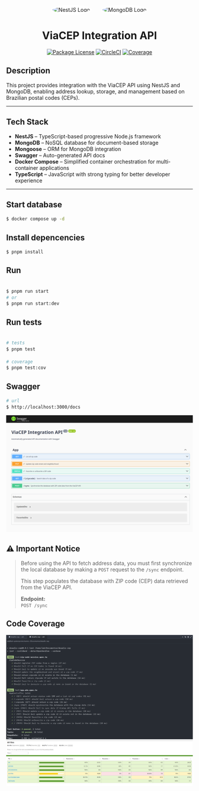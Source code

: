 

[circleci-image]: https://img.shields.io/circleci/build/github/nestjs/nest/master?token=abc123def456
[circleci-url]: https://circleci.com/gh/nestjs/nest

<p align="center">
  <img src="https://nestjs.com/img/logo-small.svg" alt="NestJS Logo" width="60" style="background:white; padding:5px; border-radius:50%;" />
  &nbsp;&nbsp;&nbsp;&nbsp;
  <img src="https://encrypted-tbn0.gstatic.com/images?q=tbn:ANd9GcSITHn_TgjDyhdWvePNw0mveDrTUr00GLfv_Q&s" alt="MongoDB Logo" width="60" style="background:white; padding:5px; border-radius:50%; object-fit: contain;" />
</p>

<h1 align="center">ViaCEP Integration API</h1>

<p align="center">
<a href="https://www.npmjs.com/~nestjscore" target="_blank"><img src="https://img.shields.io/npm/l/@nestjs/core.svg" alt="Package License" /></a>
<a href="https://circleci.com/gh/nestjs/nest" target="_blank"><img src="https://img.shields.io/circleci/build/github/nestjs/nest/master" alt="CircleCI" /></a>
<a href="https://coveralls.io/github/nestjs/nest?branch=master" target="_blank"><img src="https://s3.amazonaws.com/assets.coveralls.io/badges/coveralls_93.svg#9" alt="Coverage" /></a>

</p>

## Description

This project provides integration with the ViaCEP API using NestJS and MongoDB, enabling address lookup, storage, and management based on Brazilian postal codes (CEPs).

---

## Tech Stack

- **NestJS** – TypeScript-based progressive Node.js framework  
- **MongoDB** – NoSQL database for document-based storage  
- **Mongoose** – ORM for MongoDB integration  
- **Swagger** – Auto-generated API docs  
- **Docker Compose** – Simplified container orchestration for multi-container applications  
- **TypeScript** – JavaScript with strong typing for better developer experience

---

## Start database

```bash
$ docker compose up -d
```

## Install depencencies

```bash
$ pnpm install
```

## Run

```bash

$ pnpm run start
# or
$ pnpm run start:dev

```

## Run tests

```bash

# tests
$ pnpm test

# coverage
$ pnpm test:cov

```

## Swagger

```bash
# url
$ http://localhost:3000/docs

```
![alt text](./docs/image.png)

## ⚠️ Important Notice

> Before using the API to fetch address data, you must first synchronize the local database by making a `POST` request to the `/sync` endpoint.  
>  
> This step populates the database with ZIP code (CEP) data retrieved from the ViaCEP API.  
>  
> **Endpoint:**  
> `POST /sync`


## Code Coverage

![alt text](./docs/image-3.png)
![alt text](./docs/image-1.png)